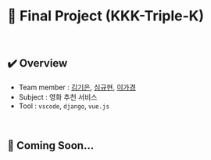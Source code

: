 # :movie_camera: Final Project (KKK-Triple-K)

<br>

## :heavy_check_mark: Overview

- Team member : [김기은](https://github.com/edugieun), [심규현](https://github.com/wally-wally), [이가경](https://github.com/mycomax0416)
- Subject : 영화 추천 서비스
- Tool : `vscode`, `django`, `vue.js`

<br>

## :checkered_flag: Coming Soon...